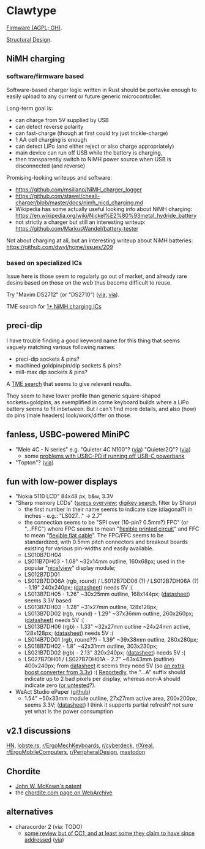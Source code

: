 # Clawtype

[Firmware (AGPL; GH)](https://github.com/akavel/clawtype).

[Structural Design](https://www.printables.com/model/1231156-clawtype).

## NiMH charging

### software/firmware based

Software-based charger logic written in Rust
should be portavke enough to easily upload
to any current or future generic microcontroller.

Long-term goal is:
- can charge from 5V supplied by USB
- can detect reverse polarity
- can fast-charge (though at first could try just trickle-charge)
- 1 AA cell charging is enough
- can detect LiPo (and either reject or also charge appropriately)
- main device can run off USB while the battery is charging,
- then transparently switch to NiMH power source when USB is disconnected (and reverse)

Promising-looking writeups and software:
- https://github.com/msillano/NiMH_charger_logger
- https://github.com/stawel/cheali-charger/blob/master/docs/nimh_nicd_charging.md
- Wikipedia has some actually useful looking info about NiMH charging:
  https://en.wikipedia.org/wiki/Nickel%E2%80%93metal_hydride_battery
- not strictly a charger but still an interesting writeup:
  https://github.com/MarkusWandel/battery-tester

Not about charging at all,
but an interesting writeup about NiMH batteries:
https://github.com/dwyl/home/issues/209


### based on specialized ICs

Issue here is those seem to regularly go out of market,
and already rare desins based on those on the web
thus become difficult to reuse.

Try "Maxim DS2712" (or "DS2710") 
([via](https://youtu.be/S9PUO_Uw158),
[via](https://hackaday.com/2024/12/02/the-automatic-battery-charger-you-never-knew-you-needed/)).

TME search for [1+ NiMH charging ICs](https://www.tme.eu/pl/en/katalog/battery-and-battery-cells-controllers_112884/?params=2613:1503863;550:1925651,1834448&productListOrderBy=1000014)


## preci-dip

I have trouble finding a good keyword name
for this thing that seems vaguely matching
various following names:

- preci-dip sockets & pins?
- machined goldpin/pin/dip sockets & pins?
- mill-max dip sockets & pins?

A [TME search](https://www.tme.eu/pl/katalog/listwy-i-gniazda-kolkowe_112937/?params=426:1443986;419:1444489_raster-stykow:2-54mm;wersja-zlacza:toczone-styki&productListOrderBy=1000014)
that seems to give relevant results.

They seem to have lower profile
than generic square-shaped sockets+goldpins,
as exemplified in corne keyboard builds
where a LiPo battery seems to fit inbetween.
But I can't find more details,
and also (how) do pins
(male headers)
look/work/differ on those.



## fanless, USBC-powered MiniPC

- "Mele 4C - N series" e.g. "Quieter 4C N100"? ([via](https://redd.it/1jgd7rr)) "Quieter2Q"? ([via](https://redd.it/vlyz96))
  - some [problems with USBC-PD if running off USB-C powerbank](https://old.reddit.com/r/MiniPCs/comments/1esw8w3/mele_mini_quieter_4c/lpy806e/)
- "Topton"? ([via](https://redd.it/1jgd7rr))

## fun with low-power displays

- "Nokia 5110 LCD" 84x48 px, b&w, 3.3V
- "Sharp memory LCDs"
  ([specs overview](https://mm.digikey.com/Volume0/opasdata/d220001/medias/docus/6165/lcd202009e.pdf);
  [digikey search](https://www.digikey.pl/pl/products/filter/lcd-oled-grafikk/107?s=N4IgjCBcoLQdIDGUBmBDANgZwKYBoQB7KAbRABYAmAVhAF0BfBggNilAEsATKEOABggEADgBdeIAgEdRAT15h%2BkkHOE5eaLMiZA),
  filter by Sharp)
  - the first number in their name seems to indicate size (diagonal?) in inches - e.g.: "LS027..." -> 2.7"
  - the connection seems to be "SPI over (10-pin? 0.5mm?) FPC" (or "...FFC")
    where FPC seems to mean "[flexible printed circuit](https://en.wikipedia.org/wiki/Flexible_printed_circuit)"
    and FFC to mean "[flexible flat cable](https://en.wikipedia.org/wiki/Flexible_flat_cable)".
    The FPC/FFC seems to be standardized,
    with 0.5mm pitch connectors and breakout boards existing for various pin-widths and easily available.
  - LS010B7DH04
  - LS011B7DH03 - 1.08" ~32x14mm outline, 160x68px;
    used in the popular "[nice!view](https://nicekeyboards.com/docs/nice-view/#specifications)" display module;
  - LS012B7DD01
  - LS012B7DD06A (rgb, round) / LS012B7DD06 (?) / LS012B7DH06A (?) - 1.19" 240x240px;
    ([datasheet](https://sharpsecd.com/static/media/Sharp-LCD-Specification-LS012B7DD06A-12-2-19.4b439705.pdf))
    needs 5V :(
  - LS013B7DH05 - 1.26" ~30x25mm outline, 168x144px;
    ([datasheet](https://mm.digikey.com/Volume0/opasdata/d220001/medias/docus/2328/LS013B7DH05.pdf))
    seems 3.3V based
  - LS013B7DH03 - 1.28" ~31x27mm outline, 128x128px;
  - LS013B7DD02 (rgb, round) - 1.29" ~37x36mm outline, 260x260px;
    ([datasheet](https://sharpsecd.com/static/media/Sharp-Tech-Literature-LS013B7DD02-12-2-19.56915dac.pdf))
    needs 5V :(
  - LS013B7DH06 (rgb) - 1.33" ~32x27mm outline ~24x24mm active, 128x128px;
    ([datasheet](https://mm.digikey.com/Volume0/opasdata/d220001/medias/docus/734/LS013B7DH06_Spec.pdf))
    needs 5V :(
  - LS014B7DD01 (rgb, round??) - 1.39" ~39x38mm outline, 280x280px;
  - LS018B7DH02 - 1.8" ~42x31mm outline, 303x230px;
  - LS021B7DD02 (rgb) - 2.13" 320x240px;
    ([datasheet](https://sharpsecd.com/static/media/LS021B7DD02_Spec_LCP-0620032_201201.77219fa4.pdf))
    needs 5V :(
  - LS027B7DH01 / LS027B7DH01A - 2.7" ~63x43mm (outline) 400x240px;
    from [datasheet](https://mm.digikey.com/Volume0/opasdata/d220001/medias/docus/1272/LS027B7DH01_Rev_Jun_2010.pdf)
    it seems they need 5V
    (so [an extra boost converter from 3.3v](https://www.tindie.com/products/kuzyatech/sharp-memory-lcd-breakout-a2/)) :(
    [Reportedly](https://forum.digikey.com/t/ls027b7dh01-vs-ls027b7dh01a/5682),
    the "...A" suffix should indicate up to 2 bad pixels per display, whereas non-A should indicate zero
    ([or untested](https://forum.digikey.com/t/sharp-lq057q3dc03-tft-lcd-module-a-last-suffix/4820)?).
- WeAct Studio ePaper ([github](https://github.com/WeActStudio/WeActStudio.EpaperModule))
  - 1.54" ~50x33mm module outline, 27x27mm active area, 200x200px, seems 3.3V;
    ([datasheet](https://github.com/WeActStudio/WeActStudio.EpaperModule/blob/master/Doc/ZJY200200-0154DAAMFGN.pdf))
    I think it supports partial refresh? not sure yet what is the power consumption

## v2.1 discussions

[HN](https://news.ycombinator.com/item?id=43588420),
[lobste.rs](https://lobste.rs/s/o0xmgd/clawtype_custom_wearable_chorded),
[r/ErgoMechKeyboards](https://redd.it/1jrg5ul),
[r/cyberdeck](https://redd.it/1jwrnkv),
[r/Xreal](https://redd.it/1jrfupe),
[r/ErgoMobileComputers](https://redd.it/1jrg6ti),
[r/PeripheralDesign](https://redd.it/1jsx7p9),
[mastodon](https://merveilles.town/@akavel/114278656676862031)

## Chordite
- [John W. McKown's patent](https://patents.google.com/patent/US6429854)
- the [chordite.com page on WebArchive](https://web.archive.org/web/20220201061603/http://chordite.com/)

## alternatives

- characorder 2 (via: TODO)
  - [some review but of CC1, and at least some they claim to have since addressed](https://www.youtube.com/watch?v=IxCm86IbLok) ([via](https://old.reddit.com/r/typing/comments/1c0oi1s/how_fast_is_the_charachorder_compared_to/ll5h3bi/))
